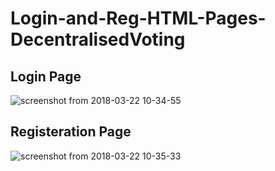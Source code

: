 # Login-and-Reg-HTML-Pages-DecentralisedVoting

## Login Page
![screenshot from 2018-03-22 10-34-55](https://user-images.githubusercontent.com/19810875/37752425-221bdeb8-2dbe-11e8-9ebc-af579b345347.png)

## Registeration Page
![screenshot from 2018-03-22 10-35-33](https://user-images.githubusercontent.com/19810875/37752445-388aa9a4-2dbe-11e8-916b-8bebfbab870c.png)


